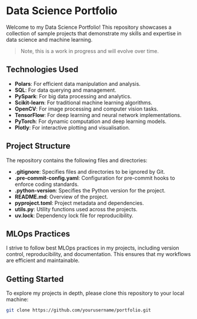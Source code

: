# Data Science Portfolio

Welcome to my Data Science Portfolio! This repository showcases a collection of sample projects that demonstrate my skills and expertise in data science and machine learning.
> Note, this is a work in progress and will evolve over time.
## Technologies Used

- **Polars**: For efficient data manipulation and analysis.
- **SQL**: For data querying and management.
- **PySpark**: For big data processing and analytics.
- **Scikit-learn**: For traditional machine learning algorithms.
- **OpenCV**: For image processing and computer vision tasks.
- **TensorFlow**: For deep learning and neural network implementations.
- **PyTorch**: For dynamic computation and deep learning models.
- **Plotly**: For interactive plotting and visualisation.

## Project Structure

The repository contains the following files and directories:

- **.gitignore**: Specifies files and directories to be ignored by Git.
- **.pre-commit-config.yaml**: Configuration for pre-commit hooks to enforce coding standards.
- **.python-version**: Specifies the Python version for the project.
- **README.md**: Overview of the project.
- **pyproject.toml**: Project metadata and dependencies.
- **utils.py**: Utility functions used across the projects.
- **uv.lock**: Dependency lock file for reproducibility.

## MLOps Practices

I strive to follow best MLOps practices in my projects, including version control, reproducibility, and documentation. This ensures that my workflows are efficient and maintainable.

## Getting Started

To explore my projects in depth, please clone this repository to your local machine:

```bash
git clone https://github.com/yourusername/portfolio.git

